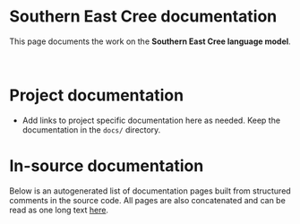 # Southern East Cree documentation

This page documents the work on the **Southern East Cree language model**. 

<a href="https://giellalt.github.io/MaturityClassification.html"><img src="https://img.shields.io/badge/Maturity-Experiment-black.svg" height="15"/></a>
<a href="https://www.gnu.org/licenses/gpl-3.0"><img src="https://img.shields.io/badge/Lic-GPLv3-blue.svg" height="15"/></a>
<a href="https://github.com/giellalt/lang-crj/issues"><img src="https://img.shields.io/github/issues/giellalt/lang-crj" height="15"/></a>
<a href="https://github.com/giellalt/lang-crj/actions"><img src="https://github.com/giellalt/lang-crj/workflows/Speller%20CI+CD/badge.svg" height="15"/></a>

# Project documentation

* Add links to project specific documentation here as needed. Keep the documentation in the `docs/` directory.

# In-source documentation

Below is an autogenerated list of documentation pages built from structured comments in the source code. All pages are also concatenated and can be read as one long text [here](crj.md).
